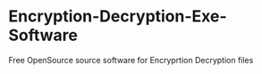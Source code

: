 # Encryption-Decryption-Exe-Software
Free OpenSource source software for Encryprtion Decryption files
